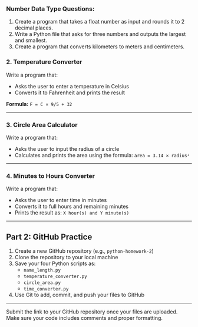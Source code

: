 ### Number Data Type Questions:

1. Create a program that takes a float number as input and rounds it to 2 decimal places.
2. Write a Python file that asks for three numbers and outputs the largest and smallest.
3. Create a program that converts kilometers to meters and centimeters.

### 2. Temperature Converter

Write a program that:
- Asks the user to enter a temperature in Celsius  
- Converts it to Fahrenheit and prints the result

**Formula:** `F = C × 9/5 + 32`

---

### 3. Circle Area Calculator

Write a program that:
- Asks the user to input the radius of a circle  
- Calculates and prints the area using the formula: `area = 3.14 × radius²`

---

### 4. Minutes to Hours Converter

Write a program that:
- Asks the user to enter time in minutes  
- Converts it to full hours and remaining minutes  
- Prints the result as: `X hour(s) and Y minute(s)`

---
## Part 2: GitHub Practice

1. Create a new GitHub repository (e.g., `python-homework-2`)
2. Clone the repository to your local machine
3. Save your four Python scripts as:
   - `name_length.py`
   - `temperature_converter.py`
   - `circle_area.py`
   - `time_converter.py`
4. Use Git to add, commit, and push your files to GitHub

---
Submit the link to your GitHub repository once your files are uploaded. Make sure your code includes comments and proper formatting.
